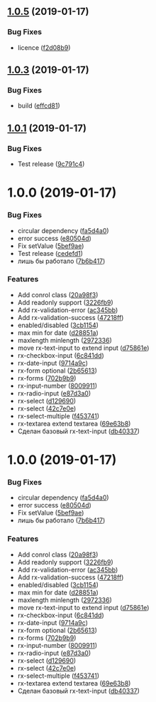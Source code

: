 ## [1.0.5](https://github.com/0x6368656174/rx-forms/compare/v1.0.4...v1.0.5) (2019-01-17)


### Bug Fixes

* licence ([f2d08b9](https://github.com/0x6368656174/rx-forms/commit/f2d08b9))

## [1.0.3](https://github.com/0x6368656174/rx-forms/compare/v1.0.2...v1.0.3) (2019-01-17)


### Bug Fixes

* build ([effcd81](https://github.com/0x6368656174/rx-forms/commit/effcd81))

## [1.0.1](https://github.com/0x6368656174/rx-forms/compare/v1.0.0...v1.0.1) (2019-01-17)


### Bug Fixes

* Test release ([9c791c4](https://github.com/0x6368656174/rx-forms/commit/9c791c4))

# 1.0.0 (2019-01-17)


### Bug Fixes

* circular dependency ([fa5d4a0](https://github.com/0x6368656174/rx-forms/commit/fa5d4a0))
* error success ([e80504d](https://github.com/0x6368656174/rx-forms/commit/e80504d))
* Fix setValue ([5bef9ae](https://github.com/0x6368656174/rx-forms/commit/5bef9ae))
* Test release ([cedefd1](https://github.com/0x6368656174/rx-forms/commit/cedefd1))
* лишь бы работало ([7b6b417](https://github.com/0x6368656174/rx-forms/commit/7b6b417))


### Features

* Add conrol class ([20a98f3](https://github.com/0x6368656174/rx-forms/commit/20a98f3))
* Add readonly support ([3226fb9](https://github.com/0x6368656174/rx-forms/commit/3226fb9))
* Add rx-validation-error ([ac345bb](https://github.com/0x6368656174/rx-forms/commit/ac345bb))
* Add rx-validation-success ([47218ff](https://github.com/0x6368656174/rx-forms/commit/47218ff))
* enabled/disabled ([3cb1154](https://github.com/0x6368656174/rx-forms/commit/3cb1154))
* max min for date ([d28851a](https://github.com/0x6368656174/rx-forms/commit/d28851a))
* maxlength minlength ([2972336](https://github.com/0x6368656174/rx-forms/commit/2972336))
* move rx-text-input to extend input ([d75861e](https://github.com/0x6368656174/rx-forms/commit/d75861e))
* rx-checkbox-input ([6c841dd](https://github.com/0x6368656174/rx-forms/commit/6c841dd))
* rx-date-input ([9714a9c](https://github.com/0x6368656174/rx-forms/commit/9714a9c))
* rx-form optional ([2b65613](https://github.com/0x6368656174/rx-forms/commit/2b65613))
* rx-forms ([702b9b9](https://github.com/0x6368656174/rx-forms/commit/702b9b9))
* rx-input-number ([8009911](https://github.com/0x6368656174/rx-forms/commit/8009911))
* rx-radio-input ([e87d3a0](https://github.com/0x6368656174/rx-forms/commit/e87d3a0))
* rx-select ([d129690](https://github.com/0x6368656174/rx-forms/commit/d129690))
* rx-select ([42c7e0e](https://github.com/0x6368656174/rx-forms/commit/42c7e0e))
* rx-select-multiple ([f453741](https://github.com/0x6368656174/rx-forms/commit/f453741))
* rx-textarea extend textarea ([69e63b8](https://github.com/0x6368656174/rx-forms/commit/69e63b8))
* Сделан базовый rx-text-input ([db40337](https://github.com/0x6368656174/rx-forms/commit/db40337))

# 1.0.0 (2019-01-17)


### Bug Fixes

* circular dependency ([fa5d4a0](https://github.com/0x6368656174/rx-forms/commit/fa5d4a0))
* error success ([e80504d](https://github.com/0x6368656174/rx-forms/commit/e80504d))
* Fix setValue ([5bef9ae](https://github.com/0x6368656174/rx-forms/commit/5bef9ae))
* лишь бы работало ([7b6b417](https://github.com/0x6368656174/rx-forms/commit/7b6b417))


### Features

* Add conrol class ([20a98f3](https://github.com/0x6368656174/rx-forms/commit/20a98f3))
* Add readonly support ([3226fb9](https://github.com/0x6368656174/rx-forms/commit/3226fb9))
* Add rx-validation-error ([ac345bb](https://github.com/0x6368656174/rx-forms/commit/ac345bb))
* Add rx-validation-success ([47218ff](https://github.com/0x6368656174/rx-forms/commit/47218ff))
* enabled/disabled ([3cb1154](https://github.com/0x6368656174/rx-forms/commit/3cb1154))
* max min for date ([d28851a](https://github.com/0x6368656174/rx-forms/commit/d28851a))
* maxlength minlength ([2972336](https://github.com/0x6368656174/rx-forms/commit/2972336))
* move rx-text-input to extend input ([d75861e](https://github.com/0x6368656174/rx-forms/commit/d75861e))
* rx-checkbox-input ([6c841dd](https://github.com/0x6368656174/rx-forms/commit/6c841dd))
* rx-date-input ([9714a9c](https://github.com/0x6368656174/rx-forms/commit/9714a9c))
* rx-form optional ([2b65613](https://github.com/0x6368656174/rx-forms/commit/2b65613))
* rx-forms ([702b9b9](https://github.com/0x6368656174/rx-forms/commit/702b9b9))
* rx-input-number ([8009911](https://github.com/0x6368656174/rx-forms/commit/8009911))
* rx-radio-input ([e87d3a0](https://github.com/0x6368656174/rx-forms/commit/e87d3a0))
* rx-select ([d129690](https://github.com/0x6368656174/rx-forms/commit/d129690))
* rx-select ([42c7e0e](https://github.com/0x6368656174/rx-forms/commit/42c7e0e))
* rx-select-multiple ([f453741](https://github.com/0x6368656174/rx-forms/commit/f453741))
* rx-textarea extend textarea ([69e63b8](https://github.com/0x6368656174/rx-forms/commit/69e63b8))
* Сделан базовый rx-text-input ([db40337](https://github.com/0x6368656174/rx-forms/commit/db40337))
